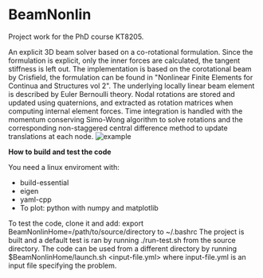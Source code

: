 # BeamNonlin
Project work for the PhD course KT8205.

An explicit 3D beam solver based on a co-rotational formulation. Since the formulation is explicit, only the inner forces are calculated, the tangent stiffness is left out. The implementation is based on the corotational beam by Crisfield, the formulation can be found in "Nonlinear Finite Elements for Continua and Structures vol 2". The underlying locally linear beam element is described by Euler Bernoulli theory. Nodal rotations are stored and updated using quaternions, and extracted as rotation matrices when computing internal element forces. Time integration is handled with the momentum conserving Simo-Wong algorithm to solve rotations and the corresponding non-staggered central difference method to update translations at each node.
![example](https://raw.githubusercontent.com/andersresell/BeamNonlin/main/beam-showcase.gif)

__How to build and test the code__

You need a linux enviroment with:
- build-essential
- eigen
- yaml-cpp
- To plot: python with numpy and matplotlib

To test the code, clone it and add: export BeamNonlinHome=/path/to/source/directory to ~/.bashrc
The project is built and a default test is ran by running ./run-test.sh from the source directory.
The code can be used from a different directory by running $BeamNonlinHome/launch.sh <input-file.yml> where input-file.yml is an input file specifying the problem.
